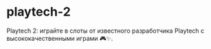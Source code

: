 # playtech-2
Playtech 2: играйте в слоты от известного разработчика Playtech с высококачественными играми 🎮✨.
